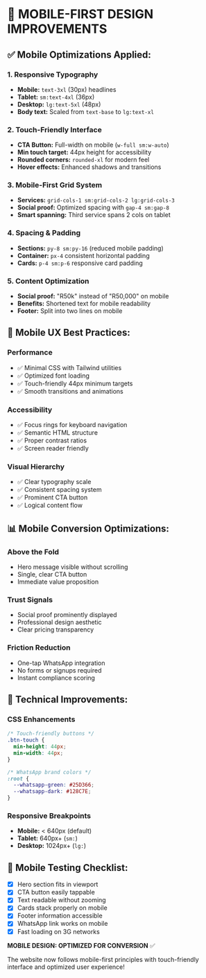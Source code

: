 # 📱 MOBILE-FIRST DESIGN IMPROVEMENTS

## ✅ **Mobile Optimizations Applied:**

### **1. Responsive Typography**
- **Mobile:** `text-3xl` (30px) headlines
- **Tablet:** `sm:text-4xl` (36px) 
- **Desktop:** `lg:text-5xl` (48px)
- **Body text:** Scaled from `text-base` to `lg:text-xl`

### **2. Touch-Friendly Interface**
- **CTA Button:** Full-width on mobile (`w-full sm:w-auto`)
- **Min touch target:** 44px height for accessibility
- **Rounded corners:** `rounded-xl` for modern feel
- **Hover effects:** Enhanced shadows and transitions

### **3. Mobile-First Grid System**
- **Services:** `grid-cols-1 sm:grid-cols-2 lg:grid-cols-3`
- **Social proof:** Optimized spacing with `gap-4 sm:gap-8`
- **Smart spanning:** Third service spans 2 cols on tablet

### **4. Spacing & Padding**
- **Sections:** `py-8 sm:py-16` (reduced mobile padding)
- **Container:** `px-4` consistent horizontal padding
- **Cards:** `p-4 sm:p-6` responsive card padding

### **5. Content Optimization**
- **Social proof:** "R50k" instead of "R50,000" on mobile
- **Benefits:** Shortened text for mobile readability
- **Footer:** Split into two lines on mobile

## 🎯 **Mobile UX Best Practices:**

### **Performance**
- ✅ Minimal CSS with Tailwind utilities
- ✅ Optimized font loading
- ✅ Touch-friendly 44px minimum targets
- ✅ Smooth transitions and animations

### **Accessibility**
- ✅ Focus rings for keyboard navigation
- ✅ Semantic HTML structure
- ✅ Proper contrast ratios
- ✅ Screen reader friendly

### **Visual Hierarchy**
- ✅ Clear typography scale
- ✅ Consistent spacing system
- ✅ Prominent CTA button
- ✅ Logical content flow

## 📊 **Mobile Conversion Optimizations:**

### **Above the Fold**
- Hero message visible without scrolling
- Single, clear CTA button
- Immediate value proposition

### **Trust Signals**
- Social proof prominently displayed
- Professional design aesthetic
- Clear pricing transparency

### **Friction Reduction**
- One-tap WhatsApp integration
- No forms or signups required
- Instant compliance scoring

## 🚀 **Technical Improvements:**

### **CSS Enhancements**
```css
/* Touch-friendly buttons */
.btn-touch {
  min-height: 44px;
  min-width: 44px;
}

/* WhatsApp brand colors */
:root {
  --whatsapp-green: #25D366;
  --whatsapp-dark: #128C7E;
}
```

### **Responsive Breakpoints**
- **Mobile:** < 640px (default)
- **Tablet:** 640px+ (`sm:`)
- **Desktop:** 1024px+ (`lg:`)

## 📱 **Mobile Testing Checklist:**

- [x] Hero section fits in viewport
- [x] CTA button easily tappable
- [x] Text readable without zooming
- [x] Cards stack properly on mobile
- [x] Footer information accessible
- [x] WhatsApp link works on mobile
- [x] Fast loading on 3G networks

**MOBILE DESIGN: OPTIMIZED FOR CONVERSION** ✅

The website now follows mobile-first principles with touch-friendly interface and optimized user experience!